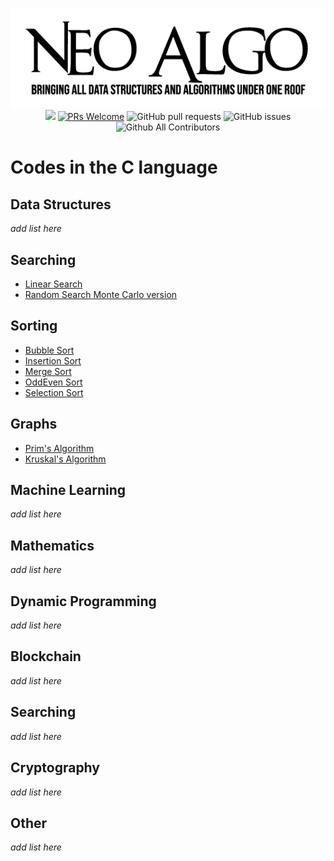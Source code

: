<p align="center">
    <img src="img/neo_algo.png"><br>
    <img src="https://img.shields.io/github/license/tesseractcoding/neoalgo?style=flat">
    <a href="http://makeapullrequest.com" target="_blank"><img src="https://img.shields.io/badge/PRs-welcome-brightgreen.svg?style=flat" alt="PRs Welcome"></a>
    <img alt="GitHub pull requests" src="https://img.shields.io/github/issues-pr/tesseractcoding/neoalgo">
    <img alt="GitHub issues" src="https://img.shields.io/github/issues/tesseractcoding/neoalgo">
    <img alt="Github All Contributors" src="https://img.shields.io/github/all-contributors/tesseractcoding/neoalgo">
</p>

# Codes in the C language

## Data Structures
_add list here_

## Searching
- [Linear Search](linear_search.c)
- [Random Search Monte Carlo version](random_search.c)

## Sorting
* [Bubble Sort](bubble_sort.c)
* [Insertion Sort](InsertionSort.c)
* [Merge Sort](MergeSort.c)
* [OddEven Sort](oddevensort.c)
* [Selection Sort](selection_sort.c)


## Graphs
* [Prim's Algorithm](Prim_Algorithm.c)
* [Kruskal's Algorithm](Kruskal_Algorithm.c)


## Machine Learning
_add list here_

## Mathematics
_add list here_

## Dynamic Programming
_add list here_

## Blockchain
_add list here_

## Searching
_add list here_

## Cryptography
_add list here_

## Other
_add list here_
